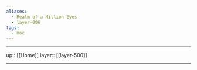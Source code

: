 ```yaml
---
aliases:
  - Realm of a Million Eyes
  - layer-006
tags:
  - moc
---
```




***

up:: [[Home]]
layer:: [[layer-500]]

***
